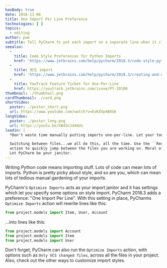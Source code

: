 ```yaml
---
hasBody: true
date: 2018-11-06
title: One Import Per Line Preference
technologies: [ ]
topics:
  - editing
author: pwe
subtitle: Tell PyCharm to put each import on a separate line when it cleans up your imports.
seealso:
  - 
    title: Code Style Preferences for Python Imports
    href: 'https://www.jetbrains.com/help/pycharm/2018.3/code-style-python.html#imports'
  - 
    title: 优化 import
    href: 'https://www.jetbrains.com/help/pycharm/2018.3/creating-and-optimizing-imports.html#optimize-imports-in-project'
  - 
    title: YouTrack Feature Ticket for One-Per-Line
    href: https://youtrack.jetbrains.com/issue/PY-20100
thumbnail: ./thumbnail.png
cardThumbnail: ./card.png
shortVideo:
  poster: ./poster_short.png
  url: https://www.youtube.com/watch?v=EvKXVp4BXGk
longVideo:
  poster: ./poster_long.png
  url: https://youtu.be/XB4SnJ4XmUs
leadin: |
  *Don't waste time manually putting imports one-per-line. Let your tool do it.*

  Switching between files...we all do this, all the time. Use the ``Recent Files``
  action to quickly jump between the files you are working on. Moral of the story?
  Let PyCharm be your janitor.
---
```


Writing Python code means importing stuff. Lots of code can mean lots of imports. Python is pretty picky about style, and so are you, which can mean lots of tedious manual gardening of your imports.

PyCharm's `Optimize Imports` acts as your import janitor and it has settings which let you specify some options on style import. PyCharm 2018.3 adds a preference: "One Import Per Line". With this setting in place, PyCharms `Optimize Imports` action will rewrite lines like this:

```python
from project.models import Item, User, Account
```

...into lines like this:

```python
from project.models import Account
from project.models import Item
from project.models import User
```

Don't forget, PyCharm can also run the `Optimize Imports` action, with options such as `Only VCS changed files`, across all the files in your project. Also, check out the other ways to customize import styles.
